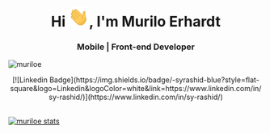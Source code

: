 <h1 align="center">Hi <img src="https://raw.githubusercontent.com/ABSphreak/ABSphreak/master/gifs/Hi.gif" width="40px" />, I'm Murilo Erhardt</h1>
<h3 align="center">Mobile | Front-end Developer </h3>
<p align="left"> <img src="https://komarev.com/ghpvc/?username=muriloe" alt="muriloe" /> </p>
<div align="center">
  [![Linkedin Badge](https://img.shields.io/badge/-syrashid-blue?style=flat-square&logo=Linkedin&logoColor=white&link=https://www.linkedin.com/in/sy-rashid/)](https://www.linkedin.com/in/sy-rashid/)
  </div>
<br>


[![muriloe stats](https://github-readme-stats.vercel.app/api?username=muriloe)](https://github.com/muriloe/github-readme-stats)
